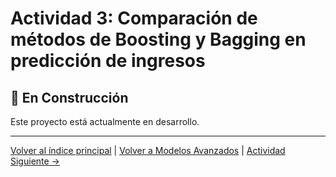 # Actividad 3: Comparación de métodos de Boosting y Bagging en predicción de ingresos

## 🚧 En Construcción

Este proyecto está actualmente en desarrollo.

---

[Volver al índice principal](../../README.md) | [Volver a Modelos Avanzados](../README.md) | [Actividad Siguiente →](../Actividad_4_Validacion_Cruzada/README.md)
